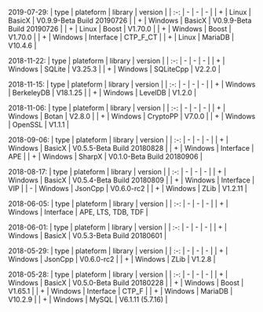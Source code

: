 
2019-07-29:
| type | plateform | library | version |
| :-: | - | - | - |
| + | Linux | BasicX | V0.9.9-Beta Build 20190726 |
| + | Windows | BasicX | V0.9.9-Beta Build 20190726 |
| + | Linux | Boost | V1.70.0 |
| + | Windows | Boost | V1.70.0 |
| + | Windows | Interface | CTP_F_CT |
| + | Linux | MariaDB | V10.4.6 |
<br>

2018-11-22:
| type | plateform | library | version |
| :-: | - | - | - |
| + | Windows | SQLite | V3.25.3 |
| + | Windows | SQLiteCpp | V2.2.0 |
<br>

2018-11-15:
| type | plateform | library | version |
| :-: | - | - | - |
| + | Windows | BerkeleyDB | V18.1.25 |
| + | Windows | LevelDB | V1.2.0 |
<br>

2018-11-06:
| type | plateform | library | version |
| :-: | - | - | - |
| + | Windows | Botan | V2.8.0 |
| + | Windows | CryptoPP | V7.0.0 |
| + | Windows | OpenSSL | V1.1.1 |
<br>

2018-09-06:
| type | plateform | library | version |
| :-: | - | - | - |
| + | Windows | BasicX | V0.5.5-Beta Build 20180828 |
| + | Windows | Interface | APE |
| + | Windows | SharpX | V0.1.0-Beta Build 20180906 |
<br>

2018-08-17:
| type | plateform | library | version |
| :-: | - | - | - |
| + | Windows | BasicX | V0.5.4-Beta Build 20180809 |
| + | Windows | Interface | VIP |
| - | Windows | JsonCpp | V0.6.0-rc2 |
| + | Windows | ZLib | V1.2.11 |
<br>

2018-06-05:
| type | plateform | library | version |
| :-: | - | - | - |
| + | Windows | Interface | APE, LTS, TDB, TDF |
<br>

2018-06-01:
| type | plateform | library | version |
| :-: | - | - | - |
| + | Windows | BasicX | V0.5.3-Beta Build 20180601 |
<br>

2018-05-29:
| type | plateform | library | version |
| :-: | - | - | - |
| + | Windows | JsonCpp | V0.6.0-rc2 |
| + | Windows | ZLib | V1.2.8 |
<br>

2018-05-28:
| type | plateform | library | version |
| :-: | - | - | - |
| + | Windows | BasicX | V0.5.0-Beta Build 20180228 |
| + | Windows | Boost | V1.65.1 |
| + | Windows | Interface | CTP_F |
| + | Windows | MariaDB | V10.2.9 |
| + | Windows | MySQL | V6.1.11 (5.7.16) |
